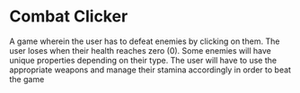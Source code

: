 # Combat Clicker
 A game wherein the user has to defeat enemies by clicking on them. The user loses when their health reaches zero (0). Some enemies will have unique properties depending on their type. The user will have to use the appropriate weapons and manage their stamina accordingly in order to beat the game
